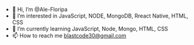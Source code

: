 - 👋 Hi, I’m @Ale-Floripa
- 👀 I’m interested in JavaScript, NODE, MongoDB, Rreact Native, HTML, CSS
- 🌱 I’m currently learning JavaScript, Node, Mongo, HTML, CSS
- 📫 How to reach me blastcode30@gmail.com

<!---
Ale-Floripa/Ale-Floripa is a ✨ special ✨ repository because its `README.md` (this file) appears on your GitHub profile.
You can click the Preview link to take a look at your changes.
--->
